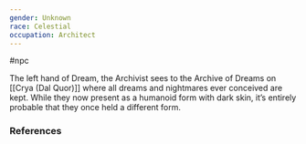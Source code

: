 ```yaml
---
gender: Unknown
race: Celestial
occupation: Architect
---
```

 #npc 

The left hand of Dream, the Archivist sees to the Archive of Dreams on [[Crya (Dal Quor)]] where all dreams and nightmares ever conceived are kept. While they now present as a humanoid form with dark skin, it’s entirely probable that they once held a different form.

### References
